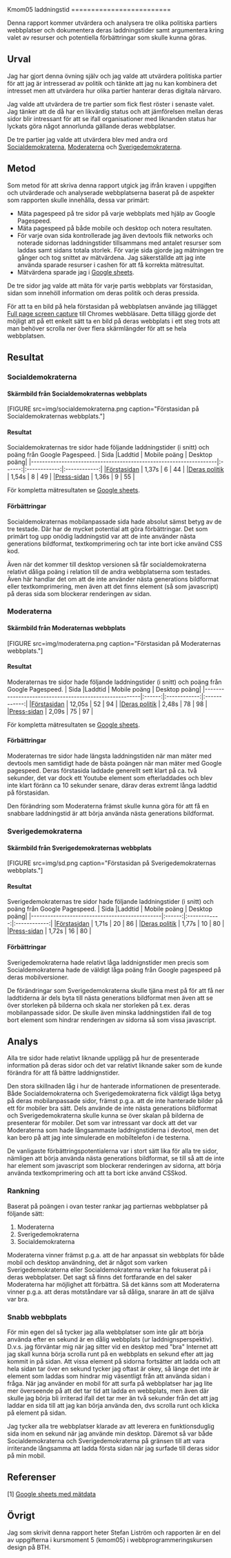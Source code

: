 ---
---
<DIV class="report">
Kmom05 laddningstid
=========================
</DIV>

Denna rapport kommer utvärdera och analysera tre olika politiska partiers webbplatser och dokumentera deras laddningstider samt argumentera kring valet av resurser och potentiella förbättringar som skulle kunna göras.

Urval
-----------------------
Jag har gjort denna övning själv och jag valde att utvärdera politiska partier för att jag är intresserad av politik och tänkte att jag nu kan kombinera det intresset men att utvärdera hur olika partier hanterar deras digitala närvaro.

Jag valde att utvärdera de tre partier som fick flest röster i senaste valet. Jag tänker att de då har en likvärdig status och att jämförelsen mellan deras sidor blir intressant för att se ifall organisationer med liknanden status har lyckats göra något annorlunda gällande deras webbplatser.

De tre partier jag valde att utvärdera blev med andra ord [Socialdemokraterna](https://www.socialdemokraterna.se/), [Moderaterna](https://moderaterna.se/) och [Sverigedemokraterna](https://sd.se/).

Metod
-----------------------
Som metod för att skriva denna rapport utgick jag ifrån kraven i uppgiften och utvärderade och analyserade webbplatserna baserat på de aspekter som rapporten skulle innehålla, dessa var primärt:

- Mäta pagespeed på tre sidor på varje webbplats med hjälp av Google Pagespeed.
- Mäta pagespeed på både mobile och desktop och notera resultaten.
- För varje ovan sida kontrollerade jag även devtools flik networks och noterade sidornas laddningstider tillsammans med antalet resurser som laddas samt sidans totala storlek. För varje sida gjorde jag mätningen tre gånger och tog snittet av mätvärdena. Jag säkerställde att jag inte använda sparade resurser i cashen för att få korrekta mätresultat.
- Mätvärdena sparade jag i [Google sheets](https://docs.google.com/spreadsheets/d/1pJyawXcO14wmDpg-EQeDY6BpnXOxhuK7Or_zrrD8Hrg/edit?usp=sharing).

De tre sidor jag valde att mäta för varje partis webbplats var förstasidan, sidan som innehöll information om deras politik och deras pressida.

För att ta en bild på hela förstasidan på webbplatsen använde jag tillägget [Full page screen capture](https://mrcoles.com/full-page-screen-capture-chrome-extension/) till Chromes webbläsare. Detta tillägg gjorde det möjligt att på ett enkelt sätt ta en bild på deras webbplats i ett steg trots att man behöver scrolla ner över flera skärmlängder för att se hela webbplatsen.

Resultat
-----------------------
### Socialdemokraterna
#### Skärmbild från Socialdemokraternas webbplats

[FIGURE src=img/socialdemokraterna.png caption="Förstasidan på Socialdemokraternas webbplats."]

#### Resultat
Socialdemokraternas tre sidor hade följande laddningstider (i snitt) och poäng från Google Pagespeed.
|                                   Sida                            |Laddtid | Mobile poäng | Desktop poäng|
|-------------------------------------------------------------------|:------:|:------------:|:------------:|
|[Förstasidan](https://www.socialdemokraterna.se/)                  | 1,37s  | 6            | 44           |
|[Deras politik](https://www.socialdemokraterna.se/var-politik)     | 1,54s  | 8            | 49           |
|[Press-sidan](https://www.socialdemokraterna.se/vart-parti/press)  | 1,36s  | 9            | 55           |

För kompletta mätresultaten se [Google sheets](https://docs.google.com/spreadsheets/d/1pJyawXcO14wmDpg-EQeDY6BpnXOxhuK7Or_zrrD8Hrg/edit?usp=sharing).

#### Förbättringar
Socialdemokraternas mobilanpassade sida hade absolut sämst betyg av de tre testade. Där har de mycket potential att göra förbättringar. Det som primärt tog upp onödig laddningstid var att de inte använder nästa generations bildformat, textkomprimering och tar inte bort icke använd CSS kod.

Även när det kommer till desktop versionen så får socialdemokraterna relativt dåliga poäng i relation till de andra webbplatserna som testades. Även här handlar det om att de inte använder nästa generations bildformat eller textkomprimering, men även att det finns element (så som javascript) på deras sida som blockerar renderingen av sidan.

### Moderaterna
#### Skärmbild från Moderaternas webbplats
[FIGURE src=img/moderaterna.png caption="Förstasidan på Moderaternas webbplats."]

#### Resultat
Moderaternas tre sidor hade följande laddningstider (i snitt) och poäng från Google Pagespeed.
|                                   Sida                |Laddtid | Mobile poäng | Desktop poäng|
|-------------------------------------------------------|:------:|:------------:|:------------:|
|[Förstasidan](https://moderaterna.se/)                 | 12,05s | 52           | 94           |
|[Deras politik](https://moderaterna.se/var-politik)    | 2,48s  | 78           | 98           |
|[Press-sidan](https://moderaterna.se/press)            | 2,09s  | 75           | 97           |

För kompletta mätresultaten se [Google sheets](https://docs.google.com/spreadsheets/d/1pJyawXcO14wmDpg-EQeDY6BpnXOxhuK7Or_zrrD8Hrg/edit?usp=sharing).

#### Förbättringar
Moderaternas tre sidor hade längsta laddningstiden när man mäter med devtools men samtidigt hade de bästa poängen när man mäter med Google pagespeed. Deras förstasida laddade generellt sett klart på ca. två sekunder, det var dock ett Youtube element som efterladdades och blev inte klart föränn ca 10 sekunder senare, därav deras extremt långa laddtid på förstasidan.

Den förändring som Moderaterna främst skulle kunna göra för att få en snabbare laddningstid är att börja använda nästa generations bildformat.


### Sverigedemokraterna
#### Skärmbild från Sverigedemokraternas webbplats
[FIGURE src=img/sd.png caption="Förstasidan på Sverigedemokraternas webbplats."]

#### Resultat
Sverigedemokraternas tre sidor hade följande laddningstider (i snitt) och poäng från Google Pagespeed.
|                                   Sida        |Laddtid | Mobile poäng | Desktop poäng|
|-----------------------------------------------|:------:|:------------:|:------------:|
|[Förstasidan](https://sd.se/)                  | 1,71s  | 20           | 86           |
|[Deras politik](https://sd.se/vad-vi-vill/)    | 1,77s  | 10           | 80           |
|[Press-sidan](https://sd.se/press/)            | 1,72s  | 16           | 80           |

#### Förbättringar
Sverigedemokraterna hade relativt låga laddnignstider men precis som Socialdemokraterna hade de väldigt låga poäng från Google pagespeed på deras mobilversioner.

De förändringar som Sverigedemokraterna skulle tjäna mest på för att få ner laddtiderna är dels byta till nästa generations bildformat men även att se över storleken på bilderna och skala ner storleken på t.ex. deras mobilanpassade sidor. De skulle även minska laddningstiden ifall de tog bort element som hindrar renderingen av sidorna så som vissa javascript.

Analys
-----------------------
Alla tre sidor hade relativt liknande upplägg på hur de presenterade information på deras sidor och det var relativt liknande saker som de kunde förändra för att få bättre laddnignstider.

Den stora skillnaden låg i hur de hanterade informationen de presenterade. Både Socialdemokraterna och Sverigedemokraterna fick väldigt låga betyg på deras mobilanpassade sidor, främst p.g.a. att de inte hanterade bilder på ett för mobiler bra sätt. Dels använde de inte nästa generations bildformat och Sverigedemokraterna skulle kunna se över skalan på bilderna de presenterar för mobiler. Det som var intressant var dock att det var Moderaterna som hade långsammaste laddnignstiderna i devtool, men det kan bero på att jag inte simulerade en mobiltelefon i de testerna.

De vanligaste förbättringspotentialerna var i stort sätt lika för alla tre sidor, nämligen att börja använda nästa generations bildformat, se till så att de inte har element som javascript som blockerar renderingen av sidorna, att börja använda textkomprimering och att ta bort icke använd CSSkod.

### Rankning
Baserat på poängen i ovan tester rankar jag partiernas webbplatser på följande sätt:

1. Moderaterna
2. Sverigedemokraterna
3. Socialdemokraterna

Moderaterna vinner främst p.g.a. att de har anpassat sin webbplats för både mobil och desktop användning, det är något som varken Sverigedemokraterna eller Socialdemokraterna verkar ha fokuserat på i deras webbplatser. Det sagt så finns det fortfarande en del saker Moderaterna har möjlighet att förbättra. Så det känns som att Moderaterna vinner p.g.a. att deras motståndare var så dåliga, snarare än att de själva var bra.

### Snabb webbplats
För min egen del så tycker jag alla webbplatser som inte går att börja använda efter en sekund är en dålig webbplats (ur laddnignsperspektiv). D.v.s. jag förväntar mig när jag sitter vid en desktop med "bra" Internet att jag skall kunna börja scrolla runt på en webbplats en sekund efter att jag kommit in på sidan. Att vissa element på sidorna fortsätter att ladda och att hela sidan tar över en sekund tycker jag oftast är okey, så länge det inte är element som laddas som hindrar mig väsentligt från att använda sidan i fråga. När jag använder en mobil för att surfa på webbplatser har jag lite mer överseende på att det tar tid att ladda en webbplats, men även där skulle jag börja bli irriterad ifall det tar mer än två sekunder från det att jag laddar en sida till att jag kan börja använda den, dvs scrolla runt och klicka på element på sidan.

Jag tycker alla tre webbplatser klarade av att leverera en funktionsduglig sida inom en sekund när jag använde min desktop. Däremot så var både Socialdemokraterna och Sverigedemokraterna på gränsen till att vara irriterande långsamma att ladda första sidan när jag surfade till deras sidor på min mobil.

Referenser
-----------------------
[1] [Google sheets med mätdata](https://docs.google.com/spreadsheets/d/1pJyawXcO14wmDpg-EQeDY6BpnXOxhuK7Or_zrrD8Hrg/edit?usp=sharing)

Övrigt
-----------------------
Jag som skrivit denna rapport heter Stefan Liström och rapporten är en del av uppgifterna i kursmoment 5 (kmom05) i webbprogrammeringskursen design på BTH.
